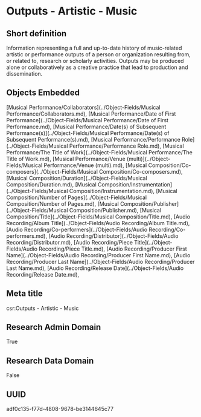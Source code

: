 # Outputs - Artistic - Music
## Short definition
Information representing a full and up-to-date history of music-related artistic or performance outputs of a person or organization resulting from, or related to, research or scholarly activities. Outputs may be produced alone or collaboratively as a creative practice that lead to production and dissemination.
## Objects Embedded
[Musical Performance/Collaborators](../Object-Fields/Musical Performance/Collaborators.md), [Musical Performance/Date of First Performance](../Object-Fields/Musical Performance/Date of First Performance.md), [Musical Performance/Date(s) of Subsequent Performance(s)](../Object-Fields/Musical Performance/Date(s) of Subsequent Performance(s).md), [Musical Performance/Performance Role](../Object-Fields/Musical Performance/Performance Role.md), [Musical Performance/The Title of Work](../Object-Fields/Musical Performance/The Title of Work.md), [Musical Performance/Venue (multi)](../Object-Fields/Musical Performance/Venue (multi).md), [Musical Composition/Co-composers](../Object-Fields/Musical Composition/Co-composers.md), [Musical Composition/Duration](../Object-Fields/Musical Composition/Duration.md), [Musical Composition/Instrumentation](../Object-Fields/Musical Composition/Instrumentation.md), [Musical Composition/Number of Pages](../Object-Fields/Musical Composition/Number of Pages.md), [Musical Composition/Publisher](../Object-Fields/Musical Composition/Publisher.md), [Musical Composition/Title](../Object-Fields/Musical Composition/Title.md), [Audio Recording/Album Title](../Object-Fields/Audio Recording/Album Title.md), [Audio Recording/Co-performers](../Object-Fields/Audio Recording/Co-performers.md), [Audio Recording/Distributor](../Object-Fields/Audio Recording/Distributor.md), [Audio Recording/Piece Title](../Object-Fields/Audio Recording/Piece Title.md), [Audio Recording/Producer First Name](../Object-Fields/Audio Recording/Producer First Name.md), [Audio Recording/Producer Last Name](../Object-Fields/Audio Recording/Producer Last Name.md), [Audio Recording/Release Date](../Object-Fields/Audio Recording/Release Date.md), 
## Meta title
csr:Outputs - Artistic - Music
## Research Admin Domain
True
## Research Data Domain
False
## UUID
adf0c135-f77d-4808-9678-be3144645c77
